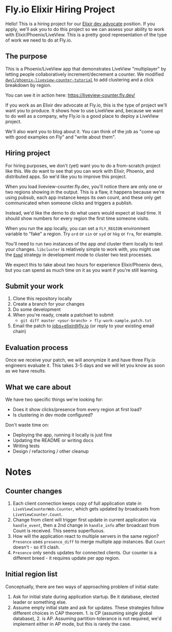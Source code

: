 # Fly.io Elixir Hiring Project

Hello! This is a hiring project for our [Elixir dev advocate](https://fly.io/blog/we-are-hiring-elixir-developer-advocates/) position. If you apply, we'll ask you to do this project so we can assess your ability to work with Elixir/Phoenix/LiveView. This is a pretty good representation of the type of work we need to do at Fly.io.

## The purpose

This is a Phoenix/LiveView app that demonstrates LiveView "multiplayer" by letting people collaboratively increment/decrement a counter. We modified [`dwyl/phoenix-liveview-counter-tutorial`](https://github.com/dwyl/phoenix-liveview-counter-tutorial) to add clustering and a click breakdown by region.

You can see it in action here: https://liveview-counter.fly.dev/

If you work as an Elixir dev advocate at Fly.io, this is the type of project we'll want you to produce. It shows how to use LiveView and, because we want to do well as a company, why Fly.io is a good place to deploy a LiveView project.

We'll also want you to blog about it. You can think of the job as "come up with good examples on Fly" and "write about them".

## Hiring project

For hiring purposes, we don't (yet) want you to do a from-scratch project like this. We do want to see that you can work with Elixir, Phoenix, and distributed apps. So we'd like you to improve this project.

When you load liveview-counter.fly.dev, you'll notice there are only one or two regions showing in the output. This is a flaw, it happens because we're using pubsub, each app instance keeps its own count, and these only get communicated when someone clicks and triggers a publish.

Instead, we'd like the demo to do what users would expect at load time. It should show numbers for every region the first time someone visits.

When you run the app locally, you can set a `FLY_REGION` environment variable to "fake" a region. Try `ord` or `sin` or `syd` or `hkg` or `fra`, for example.

You'll need to run two instances of the app _and_ cluster them locally to test your changes. `libcluster` is relatively simple to work with, you might use the [`Epmd`](https://hexdocs.pm/libcluster/Cluster.Strategy.Epmd.html#content) strategy in development mode to cluster two test processes.

We expect this to take about two hours for experience Elixir/Phoenix devs, but you can spend as much time on it as you want if you're still learning.

## Submit your work

1. Clone this repository locally
2. Create a branch for your changes
3. Do some development
4. When you're ready, create a patchset to submit
   * `git diff master <your-branch> > fly-work-sample.patch.txt`
5. Email the patch to jobs+elixir@fly.io (or reply to your existing email chain)

## Evaluation process

Once we receive your patch, we will anonymize it and have three Fly.io engineers evaluate it. This takes 3-5 days and we will let you know as soon as we have results.

## What we care about

We have two specific things we're looking for:

* Does it show clicks/presence from every region at first load?
* Is clustering in dev mode configured?

Don't waste time on:

* Deploying the app, running it locally is just fine
* Updating the README or writing docs
* Writing tests
* Design / refactoring / other cleanup

# Notes

## Counter changes

1. Each client connection keeps copy of full application state in `LiveViewCounterWeb.Counter`, which gets updated by broadcasts from `LiveViewCounter.Count`.
2. Change from client will trigger first update in current application via `handle_event`, then a 2nd change in `handle_info` after broadcast from Count is received. This seems superfluous.
3. How will the application react to multiple servers in the same region? `Presence` uses `presence_diff` to merge multiple app instances. But `Count` doesn't - so it'll clash.
4. `Presence` only sends updates for connected clients. Our counter is a different breed - it requires update per app region.

## Initial region list

Conceptually, there are two ways of approaching problem of initial state:
1. Ask for initial state during application startup. Be it database, elected leader or something else.
2. Assume empty initial state and ask for updates.
These strategies follow different choices in CAP theorem. 1. is CP (assuming single global database), 2. is AP. Assuming partition-tolerance is not required, we'd implement either in AP mode, but this is rarely the case.
